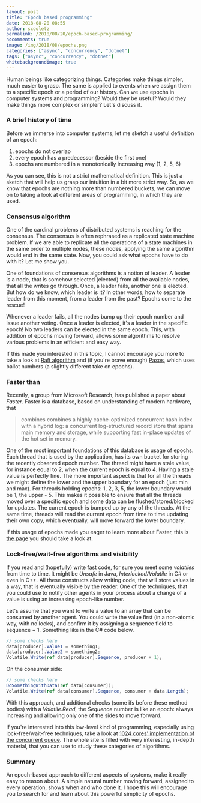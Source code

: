 ```yaml
---
layout: post
title: "Epoch based programming"
date: 2018-08-20 08:55
author: scooletz
permalink: /2018/08/20/epoch-based-programming/
nocomments: true
image: /img/2018/08/epochs.png
categories: ["async", "concurrency", "dotnet"]
tags: ["async", "concurrency", "dotnet"]
whitebackgroundimage: true
---
```


Human beings like categorizing things. Categories make things simpler, much easier to grasp. The same is applied to events when we assign them to a specific epoch or a period of our history. Can we use epochs in computer systems and programming? Would they be useful? Would they make things more complex or simpler? Let's discuss it.

### A brief history of time

Before we immerse into computer systems, let me sketch a useful definition of an epoch:

1. epochs do not overlap
1. every epoch has a predecessor (beside the first one)
1. epochs are numbered in a monotonically increasing way (1, 2, 5, 6)

As you can see, this is not a strict mathematical definition. This is just a sketch that will help us grasp our intuition in a bit more strict way. So, as we know that epochs are nothing more than numbered buckets, we can move on to taking a look at different areas of programming, in which they are used.

### Consensus algorithm

One of the cardinal problems of distributed systems is reaching for the consensus. The consensus is often rephrased as a replicated state machine problem. If we are able to replicate all the operations of a state machines in the same order to multiple nodes, these nodes, applying the same algorithm would end in the same state. Now, you could ask what epochs have to do with it? Let me show you.

One of foundations of consensus algorithms is a notion of leader. A leader is a node, that is somehow selected (elected) from all the available nodes, that all the writes go through. Once, a leader fails, another one is elected. But how do we know, which leader is it? In other words, how to separate leader from this moment, from a leader from the past? Epochs come to the rescue!

Whenever a leader fails, all the nodes bump up their epoch number and issue another voting. Once a leader is elected, it's a leader in the specific epoch! No two leaders can be elected in the same epoch. This, with addition of epochs moving forward, allows some algorithms to resolve various problems in an efficient and easy way.

If this made you interested in this topic, I cannot encourage you more to take a look at [Raft algorithm](https://raft.github.io/) and (if you're brave enough) [Paxos](https://en.wikipedia.org/wiki/Paxos_(computer_science)), which uses ballot numbers (a slightly different take on epochs).

### Faster than

Recently, a group from Microsoft Research, has published a paper about *Faster*. Faster is a database, based on understanding of modern hardware, that

> combines combines a highly cache-optimized concurrent hash index with a hybrid log: a concurrent log-structured record store that spans main memory and storage, while supporting fast in-place updates of the hot set in memory.

One of the most important foundations of this database is usage of epochs. Each thread that is used by the application, has its own bucket for storing the recently observed epoch number. The thread might have a stale value, for instance equal to 2, when the current epoch is equal to 4. Having a stale value is perfectly fine. The more important aspect is that for all the threads we might define the lower and the upper boundary for an epoch (just min and max). For threads holding epochs: 1, 2, 3, 5, the lower boundary would be 1, the upper - 5. This makes it possible to ensure that all the threads moved over a specific epoch and some data can be flushed/stored/blocked for updates. The current epoch is bumped up by any of the threads. At the same time, threads will read the current epoch from time to time updating their own copy, which eventually, will move forward the lower boundary.

If this usage of epochs made you eager to learn more about Faster, this is [the page](https://www.microsoft.com/en-us/research/project/faster/) you should take a look at.

### Lock-free/wait-free algorithms and visibility

If you read and (hopefully) write fast code, for sure you meet some *volatiles* from time to time. It might be *Unsafe* in Java, *Interlocked/Volatile* in C# or even *<atomic>* in C++*.* All these constructs allow writing code, that will store values in a way, that is eventually visible by the reader. One of the techniques, that you could use to notify other agents in your process about a change of a value is using an increasing epoch-like number.

Let's assume that you want to write a value to an array that can be consumed by another agent. You could write the value first (in a non-atomic way, with no locks), and confirm it by assigning a sequence field to sequence + 1. Something like in the C# code below.

```csharp
// some checks here
data[producer].Value1 = something1;
data[producer].Value2 = something2;
Volatile.Write(ref data[producer].Sequence, producer + 1);
```

On the consumer side:

```csharp
// some checks here
DoSomethingWithData(ref data[consumer]);
Volatile.Write(ref data[consumer].Sequence, consumer + data.Length);
```

With this approach, and additional checks (some ifs before these method bodies) with a *Volatile.Read*, the *Sequence* number is like an epoch: always increasing and allowing only one of the sides to move forward.

If you're interested into this low-level kind of programming, especially using lock-free/wait-free techniques, take a look at [1024 cores' implementation of the concurrent queue](http://www.1024cores.net/home/lock-free-algorithms/queues/bounded-mpmc-queue). The whole site is filled with very interesting, in-depth material, that you can use to study these categories of algorithms.

### Summary

An epoch-based approach to different aspects of systems, make it really easy to reason about. A simple natural number moving forward, assigned to every operation, shows when and who done it. I hope this will encourage you to search for and learn about this powerful simplicity of epochs.
